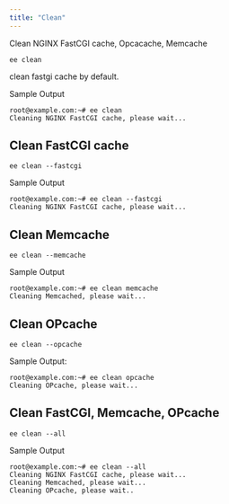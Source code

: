 ```yaml
---
title: "Clean"
---
```


Clean NGINX FastCGI cache, Opcacache, Memcache

	ee clean

clean fastgi cache by default.

Sample Output

	root@example.com:~# ee clean
	Cleaning NGINX FastCGI cache, please wait...

## Clean FastCGI cache

	ee clean --fastcgi

Sample Output

	root@example.com:~# ee clean --fastcgi
	Cleaning NGINX FastCGI cache, please wait...

## Clean Memcache

	ee clean --memcache

Sample Output

	root@example.com:~# ee clean memcache
	Cleaning Memcached, please wait...

## Clean OPcache

	ee clean --opcache

Sample Output:

	root@example.com:~# ee clean opcache
	Cleaning OPcache, please wait...

## Clean FastCGI, Memcache, OPcache

	ee clean --all

Sample Output

	root@example.com:~# ee clean --all
	Cleaning NGINX FastCGI cache, please wait...
	Cleaning Memcached, please wait...
	Cleaning OPcache, please wait..

